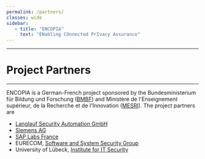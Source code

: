 ```yaml
---
permalink: /partners/
classes: wide
sidebar:
   - title: "ENCOPIA"
     text: "ENabling COnnected PrIvacy Assurance"
---
```


---

# Project Partners

---

ENCOPIA is a German-French project sponsored by the Bundesministerium für Bildung und Forschung ([BMBF](https://www.bmbf.de/)) and Ministère de l'Enseignement supérieur, de la Recherche et de l'Innovation ([MESRI](https://www.enseignementsup-recherche.gouv.fr/)).
The project partners are
* [Langlauf Security Automation GmbH](https://langlauf.io/)
* [Siemens AG](https://www.siemens.com/de/de.html)
* [SAP Labs France](https://www.sap.com/)
* EURECOM, [Software and System Security Group](http://s3.eurecom.fr/)
* University of Lübeck, [Institute for IT Security](https://its.uni-luebeck.de/)
